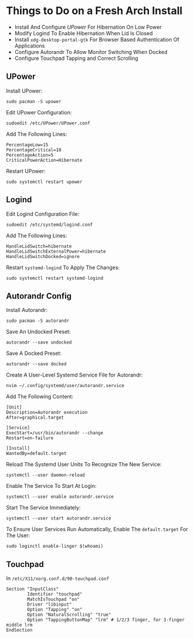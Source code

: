 # Things to Do on a Fresh Arch Install

- Install And Configure *UPower* For Hibernation On Low Power
- Modify Logind To Enable Hibernation When Lid Is Closed
- Install `xdg-desktop-portal-gtk` For Browser Based Authentication Of Applications
- Configure Autorandr To Allow Monitor Switching When Docked
- Configure Touchpad Tapping and Correct Scrolling

## UPower

Install UPower:
```
sudo pacman -S upower
```

Edit UPower Configuration:
```
sudoedit /etc/UPower/UPower.conf
```

Add The Following Lines:
```
PercentageLow=15
PercentageCritical=10
PercentageAction=5
CriticalPowerAction=Hibernate
```

Restart UPower:
```
sudo systemctl restart upower
```
## Logind

Edit Logind Configuration File:
```
sudoedit /etc/systemd/logind.conf
```

Add The Following Lines:
```
HandleLidSwitch=hibernate
HandleLidSwitchExternalPower=hibernate
HandleLidSwitchDocked=ignore
```

Restart `systemd-logind` To Apply The Changes:
```
sudo systemctl restart systemd-logind
```
## Autorandr Config

Install Autorandr:
```
sudo pacman -S autorandr
```

Save An Undocked Preset:
```
autorandr --save undocked
```

Save A Docked Preset:
```
autorandr --save docked
```

Create A User-Level Systemd Service File for Autorandr:
```
nvim ~/.config/systemd/user/autorandr.service
```

Add The Following Content:
```
[Unit]
Description=Autorandr execution
After=graphical.target

[Service]
ExecStart=/usr/bin/autorandr --change
Restart=on-failure

[Install]
WantedBy=default.target
```

Reload The Systemd User Units To Recognize The New Service:
```
systemctl --user daemon-reload
```

Enable The Service To Start At Login:
```
systemctl --user enable autorandr.service
```

Start The Service Immediately:
```
systemctl --user start autorandr.service
```

To Ensure User Services Run Automatically, Enable The `default.target` For The User:
```
sudo loginctl enable-linger $(whoami)
```

## Touchpad

In `/etc/X11/xorg.conf.d/90-touchpad.conf`

```
Section "InputClass"
        Identifier "touchpad"
        MatchIsTouchpad "on"
        Driver "libinput"
        Option "Tapping" "on"
        Option "NaturalScrolling" "true"
        Option "TappingButtonMap" "lrm" # 1/2/3 finger, for 3-finger middle lrm
EndSection
```
